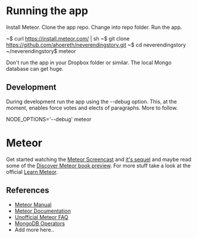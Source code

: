# Running the app
Install Meteor. Clone the app repo. Change into repo folder. Run the app.

  ~$ curl https://install.meteor.com/ | sh
  ~$ git clone https://github.com/ahoereth/neverendingstory.git
  ~$ cd neverendingstory
  ~/neverendingstory$ meteor

Don't run the app in your Dropbox folder or similar. The local Mongo database can get huge.

## Development
During development run the app using the --debug option. This, at the moment, enables force votes and elects of paragraphs. More to follow.

  NODE_OPTIONS='--debug' meteor

# Meteor
Get started watching the [Meteor Screencast](https://www.meteor.com/screencast) and [it's sequel](https://www.meteor.com/authcast) and maybe read some of the [Discover Meteor book preview](http://book.discovermeteor.com). For more stuff take a look at the official [Learn Meteor](https://www.meteor.com/learn-meteor).

## References
* [Meteor Manual](http://manual.meteor.com)
* [Meteor Documentation](http://docs.meteor.com)
* [Unofficial Meteor FAQ](https://github.com/oortcloud/unofficial-meteor-faq)
* [MongoDB Operators](http://docs.mongodb.org/manual/reference/operator)
* Add more here..
